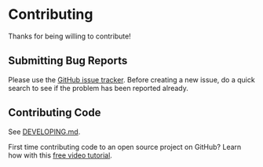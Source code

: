 # Contributing

Thanks for being willing to contribute!

## Submitting Bug Reports

Please use the [GitHub issue tracker](https://github.com/claabs/eslint-config-airbnb-typescript-x/issues). Before creating a new issue, do a quick search to see if the problem has been reported already.

## Contributing Code

See [DEVELOPING.md](DEVELOPING.md).

First time contributing code to an open source project on GitHub? Learn how with this [free video tutorial](https://egghead.io/courses/how-to-contribute-to-an-open-source-project-on-github).
